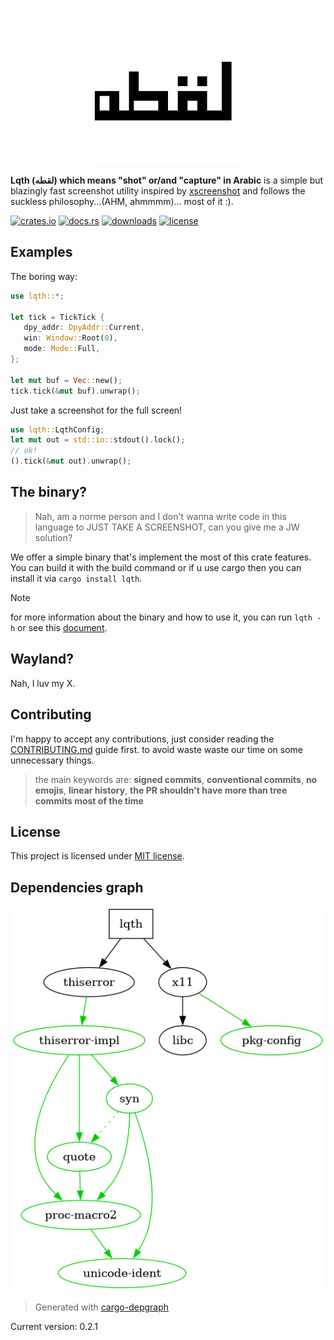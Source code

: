 <p align="center">
    <img alt="Lqth logo" src="./lqth.png" width="250">
</p>

**Lqth (لقطه) which means "shot" or/and "capture" in Arabic** is a simple but blazingly fast screenshot utility
inspired by [xscreenshot](https://git.codemadness.org/xscreenshot) and follows the suckless philosophy...(AHM, ahmmmm)... most of it :).

[![crates.io](https://img.shields.io/crates/v/lqth.svg)](https://crates.io/crates/lqth)
[![docs.rs](https://docs.rs/lqth/badge.svg)](https://docs.rs/lqth)
[![downloads](https://img.shields.io/crates/d/lqth.svg)](https://crates.io/crates/lqth)
[![license](https://img.shields.io/crates/l/lqth.svg)](https://github.com/0x61nas/lqth/blob/aurora/LICENSE)

## Examples
The boring way:
```rust
use lqth::*;

let tick = TickTick {
   dpy_addr: DpyAddr::Current,
   win: Window::Root(0),
   mode: Mode::Full,
};

let mut buf = Vec::new();
tick.tick(&mut buf).unwrap();
```

Just take a screenshot for the full screen!
```rust
use lqth::LqthConfig;
let mut out = std::io::stdout().lock();
// ok!
().tick(&mut out).unwrap();
```

## The  binary?
> Nah, am a norme person and I don't wanna write code in this language to JUST TAKE A SCREENSHOT, can you give me a JW solution?

We offer a simple binary that's implement the most of this crate features. You can build it with the build command or if u use cargo then you can install it via `cargo install lqth`.

> [!Note]
> for more information about the binary and how to use it, you can run `lqth -h` or see this [document](./docs/bin.md).

## Wayland?
Nah, I luv my X.


## Contributing
I'm happy to accept any contributions, just consider reading the [CONTRIBUTING.md](https://github.com/0x61nas/lqth/blob/aurora/CONTRIBUTING.md) guide first. to avoid waste waste our time on some unnecessary things.

> the main keywords are: **signed commits**, **conventional commits**, **no emojis**, **linear history**, **the PR shouldn't have more than tree commits most of the time**

## License
This project is licensed under [MIT license][mit].

[mit]: https://github.com/0x61nas/lqth/blob/aurora/LICENSE



## Dependencies graph

![deps graph](./_deps.png)

> Generated with [cargo-depgraph](https://crates.io/crates/cargo-depgraph)

Current version: 0.2.1
